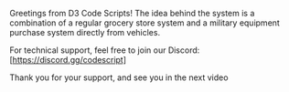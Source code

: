 Greetings from D3 Code Scripts!
The idea behind the system is a combination of a regular grocery store system and a military equipment purchase system directly from vehicles.

For technical support, feel free to join our Discord: [https://discord.gg/codescript]

Thank you for your support, and see you in the next video
